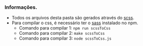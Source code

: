 ### Informações.

- Todos os arquivos desta pasta são gerados através do [scss](http://sass-lang.com/).
- Para compilar o css, é necessário ter o [sass](http://sass-lang.com/) instalado no npm.
  - Comando para compilar 1: `npm run scssToCss`
  - Comando para compilar 2: `make scssToCss`
  - Comando para compilar 3: `node scssToCss.js`